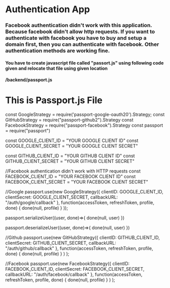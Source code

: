 # Authentication App

<h3>Facebook authentication didn't work with this application. Because facebook didn't allow http requests. If you want to authenticate with facebook you have to buy and setup a domain first, then you can authenticate with facebook. Other authentication methods are working fine.</h3>

<h4>
    You have to create javascript file called "passort.js" using following code given and relocate that file using given location
</h4>

<h4>
    /backend/passport.js
</h4>

<h1> This is Passport.js File </h1>

const GoogleStrategy = require('passport-google-oauth20').Strategy;
const GitHubStrategy = require("passport-github2").Strategy
const FacebookStrategy = require("passport-facebook").Strategy
const passport = require("passport")


const GOOGLE_CLIENT_ID = "YOUR GOOGLE CLIENT ID"
const GOOGLE_CLIENT_SECRET = "YOUR GOOGLE CLIENT SECRET"

const GITHUB_CLIENT_ID = "YOUR GITHUB CLIENT ID"
const GITHUB_CLIENT_SECRET = "YOUR GITHUB CLIENT SECRET"

//Facebook authentication didn't work with HTTP requests
const FACEBOOK_CLIENT_ID = "YOUR FACEBOOK CLIENT ID"
const FACEBOOK_CLIENT_SECRET = "YOUR FACEBOOK CLIENT SECRET"


//Google
passport.use(new GoogleStrategy({
    clientID: GOOGLE_CLIENT_ID,
    clientSecret: GOOGLE_CLIENT_SECRET,
    callbackURL: "/auth/google/callback"
},
    function(accessToken, refreshToken, profile, done) {
        done(null, profile)
    }
));

passport.serializeUser((user, done)=>{
    done(null, user)
})

passport.deserializeUser((user, done)=>{
    done(null, user)
})


//Github
passport.use(new GitHubStrategy({
    clientID: GITHUB_CLIENT_ID,
    clientSecret: GITHUB_CLIENT_SECRET,
    callbackURL: "/auth/github/callback"
},
    function(accessToken, refreshToken, profile, done) {
            done(null, profile)
        }
    )
);


//Facebook
passport.use(new FacebookStrategy({
    clientID: FACEBOOK_CLIENT_ID,
    clientSecret: FACEBOOK_CLIENT_SECRET,
    callbackURL: "/auth/facebook/callback"
},
    function(accessToken, refreshToken, profile, done) {
            done(null, profile)
        }
    )
);
